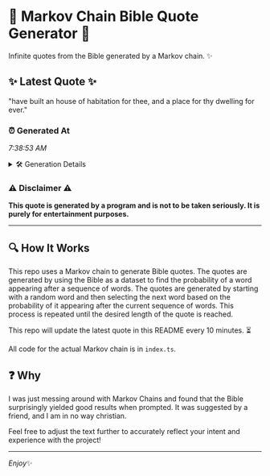 # 📖 Markov Chain Bible Quote Generator 📖

Infinite quotes from the Bible generated by a Markov chain. ✨

## ✨ Latest Quote ✨
"have built an house of habitation for thee, and a place for thy dwelling for ever."

### ⏰ Generated At
*7:38:53 AM*

<details>
    <summary>🛠️ Generation Details</summary>
    <p>
        <strong>🌱 Seed:</strong> have<br>
        <strong>🔄 Iterations:</strong> 15<br>
        <strong>📜 Context History:</strong><br>[ have ]: built<br>[ have, built ]: an<br>[ have, built, an ]: house<br>[ have, built, an, house ]: of<br>[ have, built, an, house, of ]: habitation<br>[ have, built, an, house, of, habitation ]: for<br>[ built, an, house, of, habitation, for ]: thee,<br>[ an, house, of, habitation, for, thee, ]: and<br>[ house, of, habitation, for, thee,, and ]: a<br>[ of, habitation, for, thee,, and, a ]: place<br>[ habitation, for, thee,, and, a, place ]: for<br>[ for, thee,, and, a, place, for ]: thy<br>[ thee,, and, a, place, for, thy ]: dwelling<br>[ and, a, place, for, thy, dwelling ]: for<br>[ a, place, for, thy, dwelling, for ]: ever.<br>
    </p>
</details>

### ⚠️ Disclaimer ⚠️
**This quote is generated by a program and is not to be taken seriously. It is purely for entertainment purposes.**

---

## 🔍 How It Works

This repo uses a Markov chain to generate Bible quotes. The quotes are generated by using the Bible as a dataset to find the probability of a word appearing after a sequence of words. The quotes are generated by starting with a random word and then selecting the next word based on the probability of it appearing after the current sequence of words. This process is repeated until the desired length of the quote is reached.

This repo will update the latest quote in this README every 10 minutes. ⏳

All code for the actual Markov chain is in `index.ts`.

## ❓ Why

I was just messing around with Markov Chains and found that the Bible surprisingly yielded good results when prompted. 
It was suggested by a friend, and I am in no way christian.

Feel free to adjust the text further to accurately reflect your intent and experience with the project!

---

*Enjoy*✨
